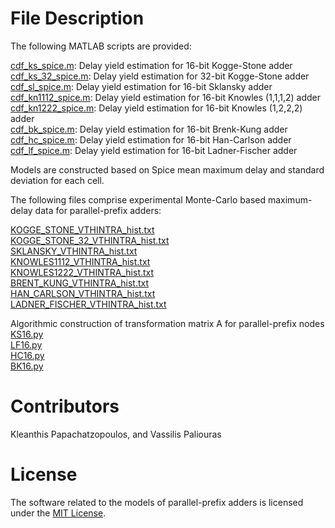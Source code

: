 # File Description

The following MATLAB scripts are provided:

[cdf_ks_spice.m](https://github.com/papachatz/ppa_models/blob/main/matlab/cdf_ks_spice.m): Delay yield estimation for 16-bit Kogge-Stone adder <br />
[cdf_ks_32_spice.m](https://github.com/papachatz/ppa_models/blob/main/matlab/cdf_ks_32_spice.m): Delay yield estimation for 32-bit Kogge-Stone adder <br />
[cdf_sl_spice.m](https://github.com/papachatz/ppa_models/blob/main/matlab/cdf_sl_spice.m): Delay yield estimation for 16-bit Sklansky adder <br />
[cdf_kn1112_spice.m](https://github.com/papachatz/ppa_models/blob/main/matlab/cdf_kn1112_spice.m): Delay yield estimation for 16-bit Knowles (1,1,1,2) adder <br />
[cdf_kn1222_spice.m](https://github.com/papachatz/ppa_models/blob/main/matlab/cdf_kn1222_spice.m): Delay yield estimation for 16-bit Knowles (1,2,2,2) adder <br />
[cdf_bk_spice.m](https://github.com/papachatz/ppa_models/blob/main/matlab/cdf_bk_spice.m): Delay yield estimation for 16-bit Brenk-Kung adder <br />
[cdf_hc_spice.m](https://github.com/papachatz/ppa_models/blob/main/matlab/cdf_hc_spice.m): Delay yield estimation for 16-bit Han-Carlson adder <br />
[cdf_lf_spice.m](https://github.com/papachatz/ppa_models/blob/main/matlab/cdf_lf_spice.m): Delay yield estimation for 16-bit Ladner-Fischer adder <br />

Models are constructed based on Spice mean maximum delay and standard deviation for 
each cell.

The following files comprise experimental Monte-Carlo based maximum-delay data for 
parallel-prefix adders:

[KOGGE_STONE_VTHINTRA_hist.txt](https://github.com/papachatz/ppa_models/blob/main/matlab/KOGGE_STONE_VTHINTRA_hist.txt) <br />
[KOGGE_STONE_32_VTHINTRA_hist.txt](https://github.com/papachatz/ppa_models/blob/main/matlab/KOGGE_STONE_32_VTHINTRA_hist.txt) <br />
[SKLANSKY_VTHINTRA_hist.txt](https://github.com/papachatz/ppa_models/blob/main/matlab/SKLANSKY_VTHINTRA_hist.txt) <br />
[KNOWLES1112_VTHINTRA_hist.txt](https://github.com/papachatz/ppa_models/blob/main/matlab/KNOWLES1112_VTHINTRA_hist.txt) <br />
[KNOWLES1222_VTHINTRA_hist.txt](https://github.com/papachatz/ppa_models/blob/main/matlab/KNOWLES1222_VTHINTRA_hist.txt) <br />
[BRENT_KUNG_VTHINTRA_hist.txt](https://github.com/papachatz/ppa_models/blob/main/matlab/BRENT_KUNG_VTHINTRA_hist.txt) <br />
[HAN_CARLSON_VTHINTRA_hist.txt](https://github.com/papachatz/ppa_models/blob/main/matlab/HAN_CARLSON_VTHINTRA_hist.txt) <br />
[LADNER_FISCHER_VTHINTRA_hist.txt](https://github.com/papachatz/ppa_models/blob/main/matlab/LADNER_FISCHER_VTHINTRA_hist.txt) <br />


Algorithmic construction of transformation matrix A for parallel-prefix nodes <br />
[KS16.py](https://github.com/papachatz/ppa_models/blob/main/python/KS16.py) <br />
[LF16.py](https://github.com/papachatz/ppa_models/blob/main/python/LF16.py) <br />
[HC16.py](https://github.com/papachatz/ppa_models/blob/main/python/HC16.py) <br />
[BK16.py](https://github.com/papachatz/ppa_models/blob/main/python/BK16.py) <br />


# Contributors

Kleanthis Papachatzopoulos, and Vassilis Paliouras

# License 

The software related to the models of parallel-prefix adders is licensed under the [MIT License](https://github.com/papachatz/ppa_models/blob/main/LICENSE). 


